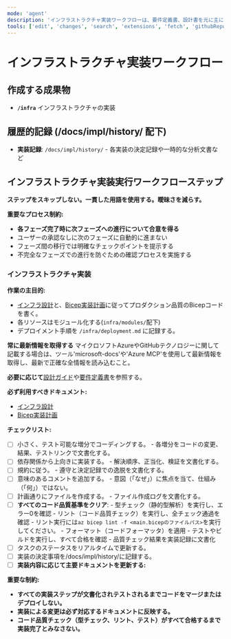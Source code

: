 ```yaml
---
mode: 'agent'
description: 'インフラストラクチャ実装ワークフローは、要件定義書、設計書を元に主にBicep成果物を作成します。'
tools: ['edit', 'changes', 'search', 'extensions', 'fetch', 'githubRepo', 'openSimpleBrowser', 'problems', 'runTasks', 'search', 'think', 'todos', 'runCommands',  'testFailure', 'usages', 'vscodeAPI', 'microsoft-docs/*', 'Azure MCP/*']
---
```

# インフラストラクチャ実装ワークフロー

## 作成する成果物
 - **`/infra`** インフラストラクチャの実装

## 履歴的記録 (/docs/impl/history/ 配下)
 - **実装記録**: `/docs/impl/history/` - 各実装の決定記録や一時的な分析文書など

## インフラストラクチャ実装実行ワークフローステップ

**ステップをスキップしない。一貫した用語を使用する。曖昧さを減らす。**

**重要なプロセス制約:**
- **各フェーズ完了時に次フェーズへの進行について合意を得る**
- ユーザーの承認なしに次のフェーズに自動的に進まない
- フェーズ間の移行では明確なチェックポイントを提示する
- 不完全なフェーズでの進行を防ぐための確認プロセスを実施する

### **インフラストラクチャ実装**

**作業の主目的:**

- [インフラ設計](../../docs/design/design_infra.md)と、[Bicep実装計画](../../docs/impl/impl_tasks_infra.md)に従ってプロダクション品質のBicepコードを書く。
- 各リソースはモジュール化する(`infra/modules/`配下)
- デプロイメント手順を `/infra/deployment.md` に記録する。

**常に最新情報を取得する**
マイクロソフトAzureやGitHubテクノロジーに関して記載する場合は、ツール'microsoft-docs'や'Azure MCP'を使用して最新情報を取得し、最新で正確な全情報を読み込むこと。

**必要に応じて**[設計ガイド](../../docs/design/guide/design_guide_infra.md)や[要件定義書](../../docs/plan/requirements.md)を参照する。

**必ず利用すべきドキュメント:**
 - [インフラ設計](../../docs/design/design_infra.md)
 - [Bicep実装計画](../../docs/impl/impl_tasks_infra.md)

**チェックリスト:**

- [ ] 小さく、テスト可能な増分でコーディングする。
      - 各増分をコードの変更、結果、テストリンクで文書化する。
- [ ] 依存関係から上向きに実装する。
      - 解決順序、正当化、検証を文書化する。
- [ ] 規約に従う。
      - 遵守と決定記録での逸脱を文書化する。
- [ ] 意味のあるコメントを追加する。
      - 意図（「なぜ」）に焦点を当て、仕組み（「何」）ではない。
- [ ] 計画通りにファイルを作成する。
      - ファイル作成ログを文書化する。
- [ ] **すべてのコード品質基準をクリア**:
      - 型チェック（静的型解析）を実行し、エラー0を確認
      - リント（コード品質チェック）を実行し、全チェック通過を確認
       - リント実行には`az bicep lint -f <main.bicepのファイルパス>`を実行してください。
      - フォーマット（コードフォーマッタ）を適用
      - テストやビルドを実行し、すべて合格を確認
      - 品質チェック結果を実装記録に文書化
- [ ] タスクのステータスをリアルタイムで更新する。
- [ ] 実装の決定事項を/docs/impl/history/に記録する。
- [ ] **実装内容に応じて主要ドキュメントを更新する:**

**重要な制約:**

- **すべての実装ステップが文書化されテストされるまでコードをマージまたはデプロイしない。**
- **実装による変更は必ず対応するドキュメントに反映する。**
- **コード品質チェック（型チェック、リント、テスト）がすべて合格するまで実装完了とみなさない。**


